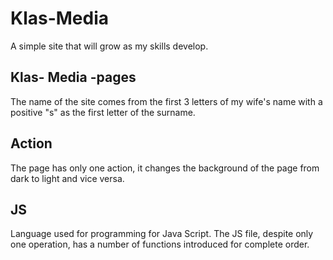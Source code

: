 ﻿# Klas-Media
A simple site that will grow as my skills develop.
## Klas- Media -pages 
The name of the site comes from the first 3 letters of my wife's name with a positive "s" as the first letter of the surname.
## Action
The page has only one action, it changes the background of the page from dark to light and vice versa.
## JS
Language used for programming for Java Script. The JS file, despite only one operation, has a number of functions introduced for complete order.
